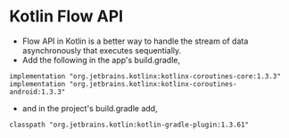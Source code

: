 

# Kotlin Flow API
- Flow API in Kotlin is a better way to handle the stream of data asynchronously that executes sequentially.
- Add the following in the app's build.gradle,
```
implementation "org.jetbrains.kotlinx:kotlinx-coroutines-core:1.3.3"
implementation "org.jetbrains.kotlinx:kotlinx-coroutines-android:1.3.3"
```
- and in the project's build.gradle add,
```
classpath "org.jetbrains.kotlin:kotlin-gradle-plugin:1.3.61"
```

